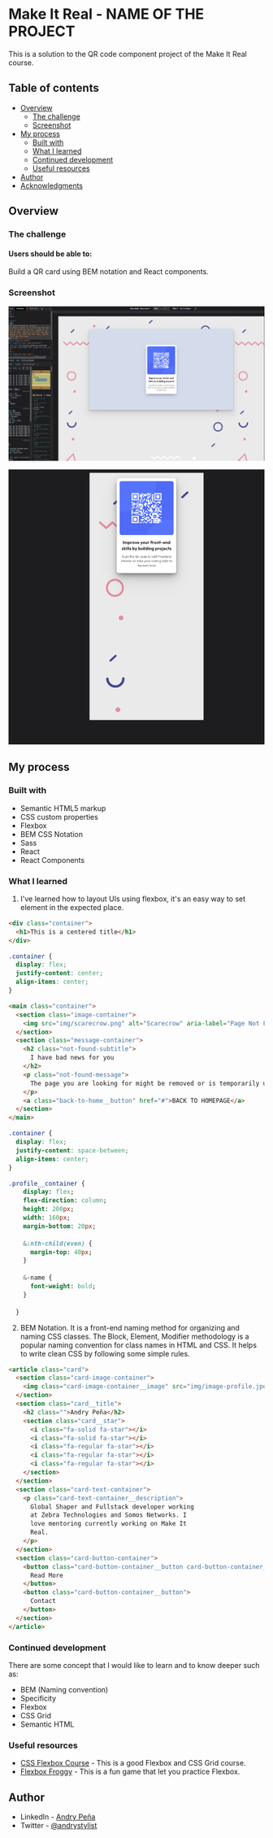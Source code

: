 # Make It Real - NAME OF THE PROJECT

This is a solution to the QR code component project of the Make It Real course.

## Table of contents

- [Overview](#overview)
  - [The challenge](#the-challenge)
  - [Screenshot](#screenshot)
- [My process](#my-process)
  - [Built with](#built-with)
  - [What I learned](#what-i-learned)
  - [Continued development](#continued-development)
  - [Useful resources](#useful-resources)
- [Author](#author)
- [Acknowledgments](#acknowledgments)


## Overview

### The challenge

#### Users should be able to:

Build a QR card using BEM notation and React components.

### Screenshot

![desktop](./screenshots/desktop.png)

![mobile](./screenshots/mobile.png)


## My process

### Built with

- Semantic HTML5 markup
- CSS custom properties
- Flexbox
- BEM CSS Notation
- Sass
- React
- React Components

### What I learned

1. I've learned how to layout UIs using flexbox, it's an easy way to set element in the expected place.

```html
<div class="container">
  <h1>This is a centered title</h1>
</div>
```
```css
.container {
  display: flex;
  justify-content: center;
  align-items: center;
}
```

```html
<main class="container">
  <section class="image-container">
    <img src="img/scarecrow.png" alt="Scarecrow" aria-label="Page Not Found Image" />
  </section>
  <section class="message-container">
    <h2 class="not-found-subtitle">
      I have bad news for you
    </h2>
    <p class="not-found-message">
      The page you are looking for might be removed or is temporarily unavailable
    </p>
    <a class="back-to-home__button" href="#">BACK TO HOMEPAGE</a>
  </section>
</main>
```
```css
.container {
  display: flex;
  justify-content: space-between;
  align-items: center;
}
```

```Sass
.profile__container {
    display: flex;
    flex-direction: column;
    height: 200px;
    width: 160px;
    margin-bottom: 20px;

    &:nth-child(even) {
      margin-top: 40px;
    }

    &-name {
      font-weight: bold;
    }

  }
```

2. BEM Notation. It is a front-end naming method for organizing and naming CSS classes. The Block, Element, Modifier methodology is a popular naming convention for class names in HTML and CSS. It helps to write clean CSS by following some simple rules.

```html
<article class="card">
  <section class="card-image-container">
    <img class="card-image-container__image" src="img/image-profile.jpeg" alt="image-profile">
  </section>
  <section class="card__title">
    <h2 class="">Andry Peña</h2>
    <section class="card__star">
      <i class="fa-solid fa-star"></i>
      <i class="fa-solid fa-star"></i>
      <i class="fa-regular fa-star"></i>
      <i class="fa-regular fa-star"></i>
      <i class="fa-regular fa-star"></i>
    </section>
  </section>
  <section class="card-text-container">
    <p class="card-text-container__description">
      Global Shaper and Fullstack developer working
      at Zebra Technologies and Somos Networks. I
      love mentoring currently working on Make It
      Real.
    </p>
  </section>
  <section class="card-button-container">
    <button class="card-button-container__button card-button-container__button--transparent">
      Read More
    </button>
    <button class="card-button-container__button">
      Contact
    </button>
  </section>
</article>
```


### Continued development

There are some concept that I would like to learn and to know deeper such as:

- BEM (Naming convention)
- Specificity
- Flexbox
- CSS Grid
- Semantic HTML

### Useful resources

- [CSS Flexbox Course](https://app.ed.team/cursos/flexbox-grid/) - This is a good Flexbox and CSS Grid course.
- [Flexbox Froggy](https://flexboxfroggy.com/#es) - This is a fun game that let you practice Flexbox.

## Author

- LinkedIn - [Andry Peña](https://www.linkedin.com/in/andrystylist/)
- Twitter - [@andrystylist](https://www.twitter.com/andrystylist)